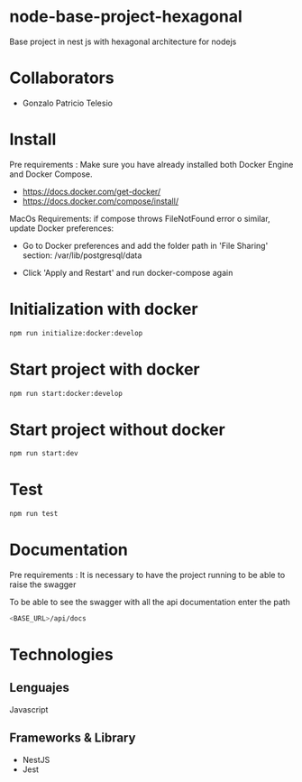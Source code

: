 # node-base-project-hexagonal

Base project in nest js with hexagonal architecture for nodejs

# Collaborators

- Gonzalo Patricio Telesio

# Install

Pre requirements : Make sure you have already installed both Docker Engine and Docker Compose.

- https://docs.docker.com/get-docker/
- https://docs.docker.com/compose/install/

MacOs Requirements: if compose throws FileNotFound error o similar, update Docker preferences:

- Go to Docker preferences and add the folder path in 'File Sharing' section:
  /var/lib/postgresql/data

- Click 'Apply and Restart' and run docker-compose again

# Initialization with docker

```bash
npm run initialize:docker:develop
```

# Start project with docker

```bash
npm run start:docker:develop
```

# Start project without docker

```bash
npm run start:dev
```

# Test

```bash
npm run test
```

# Documentation

Pre requirements : It is necessary to have the project running to be able to raise the swagger

To be able to see the swagger with all the api documentation enter the path

```bash
<BASE_URL>/api/docs
```

# Technologies

## Lenguajes

Javascript

## Frameworks & Library

- NestJS
- Jest
